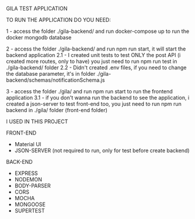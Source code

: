 GILA TEST APPLICATION

TO RUN THE APPLICATION DO YOU NEED:

1 - access the folder ./gila-backend/ and run docker-compose up to run the docker mongodb database

2 - access the folder ./gila-backend/ and run npm run start, it will start the backend application
2.1 - I created unit tests to test ONLY the post API (i created more routes, only to have) you just need to run npm run test in ./gila-backend/ folder
2.2 - Didn't created .env files, if you need to change the database parameter, it's in folder ./gila-backend/schemas/notificationSchema.js

3 - access the folder ./gila/ and run npm run start to run the frontend application
3.1 - if you don't wanna run the backend to see the application, i created a json-server to test front-end too, you just need to run npm run backend in ./gila/ folder (front-end folder)

I USED IN THIS PROJECT

FRONT-END
- Material UI
- JSON-SERVER (not required to run, only for test before create backend)

BACK-END 
- EXPRESS
- NODEMON
- BODY-PARSER
- CORS
- MOCHA
- MONGOOSE
- SUPERTEST